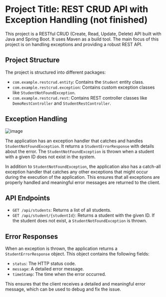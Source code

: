 # Project Title: REST CRUD API with Exception Handling (not finished)

This project is a RESTful CRUD (Create, Read, Update, Delete) API built with Java and Spring Boot. It uses Maven as a build tool. The main focus of this project is on handling exceptions and providing a robust REST API.

## Project Structure

The project is structured into different packages:

- `com.example.restcrud.entity`: Contains the `Student` entity class.
- `com.example.restcrud.exception`: Contains custom exception classes like `StudentNotFoundException`.
- `com.example.restcrud.rest`: Contains REST controller classes like `DemoRestController` and `StudentRestController`.

## Exception Handling

![image](https://github.com/baderbenlhachemi/restcrud/assets/88034249/91d682ee-ef93-4732-ab7e-01903568e6fd)

The application has an exception handler that catches and handles `StudentNotFoundException`. It returns a `StudentErrorResponse` with details about the error. The `StudentNotFoundException` is thrown when a student with a given ID does not exist in the system.

In addition to `StudentNotFoundException`, the application also has a catch-all exception handler that catches any other exceptions that might occur during the execution of the application. This ensures that all exceptions are properly handled and meaningful error messages are returned to the client.

## API Endpoints

- `GET /api/students`: Returns a list of all students.
- `GET /api/student/{studentId}`: Returns a student with the given ID. If the student does not exist, a `StudentNotFoundException` is thrown.

## Error Responses

When an exception is thrown, the application returns a `StudentErrorResponse` object. This object contains the following fields:

- `status`: The HTTP status code.
- `message`: A detailed error message.
- `timeStamp`: The time when the error occurred.

This ensures that the client receives a detailed and meaningful error message, which can be used to debug and fix the issue.
